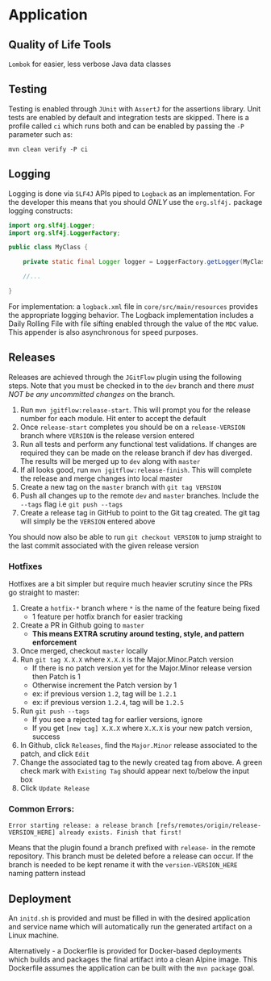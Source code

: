 # Application

## Quality of Life Tools

`Lombok` for easier, less verbose Java data classes

## Testing

Testing is enabled through `JUnit` with `AssertJ` for the assertions library. Unit tests
are enabled by default and integration tests are skipped. There is a profile
called `ci` which runs both and can be enabled by passing the `-P` parameter such as:

```
mvn clean verify -P ci
```

## Logging

Logging is done via `SLF4J` APIs piped to `Logback` as an implementation. For the developer this
means that you should _ONLY_ use the `org.slf4j.` package logging constructs:

```java
import org.slf4j.Logger;
import org.slf4j.LoggerFactory;

public class MyClass {

	private static final Logger logger = LoggerFactory.getLogger(MyClass.class);

	//...

}
```

For implementation: a `logback.xml` file in `core/src/main/resources` provides the
appropriate logging behavior. The Logback implementation includes a Daily Rolling
File with file sifting enabled through the value of the `MDC` value. This appender
is also asynchronous for speed purposes.

## Releases

Releases are achieved through the `JGitFlow` plugin using the following steps. Note that
you must be checked in to the `dev` branch and there _must NOT be any uncommitted
changes_ on the branch.

1. Run `mvn jgitflow:release-start`. This will prompt you for the release number for each module. Hit enter to accept the default
2. Once `release-start` completes you should be on a `release-VERSION` branch where `VERSION` is the release version entered
3. Run all tests and perform any functional test validations. If changes are required they can be made on the release branch
if dev has diverged. The results will be merged up to `dev` along with `master`
4. If all looks good, run `mvn jgitflow:release-finish`. This will complete the release and merge changes into local master
5. Create a new tag on the `master` branch with `git tag VERSION`
6. Push all changes up to the remote `dev` and `master` branches. Include the `--tags` flag i.e `git push --tags`
7. Create a release tag in GitHub to point to the Git tag created. The git tag will simply be the `VERSION` entered above

You should now also be able to run `git checkout VERSION` to jump straight to the last commit associated with the given release version

### Hotfixes

Hotfixes are a bit simpler but require much heavier scrutiny since the PRs go straight to master:

1) Create a `hotfix-*` branch where `*` is the name of the feature being fixed
    - 1 feature per hotfix branch for easier tracking
2) Create a PR in Github going to `master`
    - **This means EXTRA scrutiny around testing, style, and pattern enforcement**
3) Once merged, checkout `master` locally
4) Run `git tag X.X.X` where `X.X.X` is the Major.Minor.Patch version
    - If there is no patch version yet for the Major.Minor release version then Patch is 1
    - Otherwise increment the Patch version by 1
    - ex: if previous version `1.2`, tag will be `1.2.1`
    - ex: if previous version `1.2.4`, tag will be `1.2.5`
5) Run `git push --tags`
    - If you see a rejected tag for earlier versions, ignore
    - If you get `[new tag] X.X.X` where `X.X.X` is your new patch version, success
6) In Github, click `Releases`, find the `Major.Minor` release associated to the patch, and click `Edit`
7) Change the associated tag to the newly created tag from above. A green check mark with `Existing Tag` should appear next to/below the input box
8) Click `Update Release`

### Common Errors:

`Error starting release: a release branch [refs/remotes/origin/release-VERSION_HERE] already exists. Finish that first!`

Means that the plugin found a branch prefixed with `release-` in the remote repository. This branch must be deleted before
a release can occur. If the branch is needed to be kept rename it with the `version-VERSION_HERE` naming pattern instead

## Deployment

An `initd.sh` is provided and must be filled in with the desired application and service name which will automatically run the generated artifact
on a Linux machine.

Alternatively - a Dockerfile is provided for Docker-based deployments which builds and packages the final artifact into a clean Alpine image.
This Dockerfile assumes the application can be built with the `mvn package` goal.
